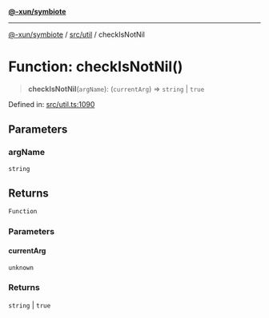 [**@-xun/symbiote**](../../../README.md)

***

[@-xun/symbiote](../../../README.md) / [src/util](../README.md) / checkIsNotNil

# Function: checkIsNotNil()

> **checkIsNotNil**(`argName`): (`currentArg`) => `string` \| `true`

Defined in: [src/util.ts:1090](https://github.com/Xunnamius/symbiote/blob/138da875f3247f966687e95b91c7caf822df3c49/src/util.ts#L1090)

## Parameters

### argName

`string`

## Returns

`Function`

### Parameters

#### currentArg

`unknown`

### Returns

`string` \| `true`
